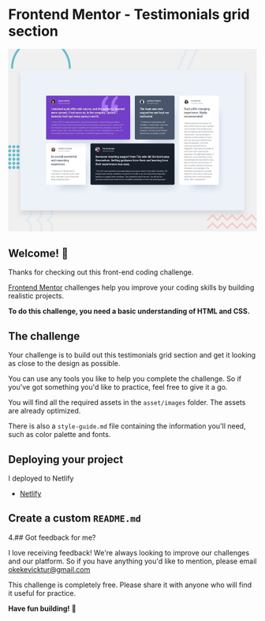 # Frontend Mentor - Testimonials grid section

![Design preview for the Testimonials grid section coding challenge](./design/desktop-preview.jpg)

## Welcome! 👋

Thanks for checking out this front-end coding challenge.

[Frontend Mentor](https://www.frontendmentor.io) challenges help you improve your coding skills by building realistic projects.

**To do this challenge, you need a basic understanding of HTML and CSS.**

## The challenge

Your challenge is to build out this testimonials grid section and get it looking as close to the design as possible.

You can use any tools you like to help you complete the challenge. So if you've got something you'd like to practice, feel free to give it a go.


You will find all the required assets in the `asset/images` folder. The assets are already optimized.

There is also a `style-guide.md` file containing the information you'll need, such as color palette and fonts.


## Deploying your project

I deployed to Netlify
- [Netlify](https://www.netlify.com/)



## Create a custom `README.md`

4.## Got feedback for me?

I love receiving feedback! We're always looking to improve our challenges and our platform. So if you have anything you'd like to mention, please email okekevicktur@gmail.com

This challenge is completely free. Please share it with anyone who will find it useful for practice.

**Have fun building!** 🚀
